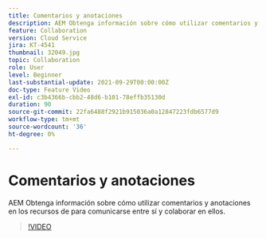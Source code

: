 ```yaml
---
title: Comentarios y anotaciones
description: AEM Obtenga información sobre cómo utilizar comentarios y anotaciones en los recursos de para comunicarse entre sí y colaborar en ellos.
feature: Collaboration
version: Cloud Service
jira: KT-4541
thumbnail: 32049.jpg
topic: Collaboration
role: User
level: Beginner
last-substantial-update: 2021-09-29T00:00:00Z
doc-type: Feature Video
exl-id: c3b4366b-cbb2-48d6-b101-78effb35130d
duration: 90
source-git-commit: 22fa6488f2921b915036a0a12847223fdb6577d9
workflow-type: tm+mt
source-wordcount: '36'
ht-degree: 0%

---
```


# Comentarios y anotaciones

AEM Obtenga información sobre cómo utilizar comentarios y anotaciones en los recursos de para comunicarse entre sí y colaborar en ellos.

>[!VIDEO](https://video.tv.adobe.com/v/32049?quality=12&learn=on)
